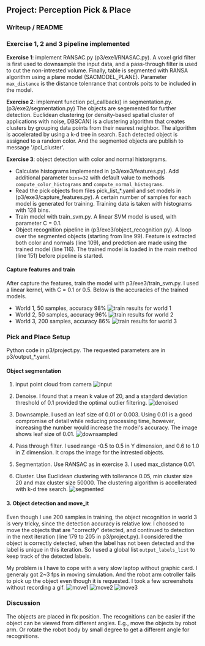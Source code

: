 ## Project: Perception Pick & Place

### Writeup / README

[img1]: ./images/train_1.png
[img2]: ./images/train_2.png
[img3]: ./images/train_3.png
[step1]: ./images/step1_input.png
[step2]: ./images/step2_denoised.png
[step3]: ./images/step3_downsampled.png
[step4]: ./images/step4_segmented.png
[move1]: ./images/move_1.png
[move2]: ./images/move_2.png
[move3]: ./images/move_3.png

### Exercise 1, 2 and 3 pipeline implemented
**Exercise 1**: implement RANSAC.py (p3/exe1/RNASAC.py). 
A voxel grid filter is first used to downsample the input data, and a pass-through filter is used to cut the non-intrested volume. Finally, table is segmented with RANSA algorithm using a plane model (SACMODEL_PLANE). Parameter `max_distance` is the distance tolenrance that controls poits to be included in the model.

**Exercise 2**: implement function pcl_callback() in segmentation.py. (p3/exe2/segmentation.py)
The objects are segemented for further detection. Euclidean clustering (or density-based spatial cluster of applications with noise, DBSCAN) is a clustering algorithm  that creates clusters by grouping data points from their nearest neighbor. The algorithm is accelerated by using a k-d tree in search. Each detected object is assigned to a random color. And the segmented objects are publish to message '/pcl_cluster'.

**Exercise 3**: object detection with color and normal historgrams.
* Calculate histograms implemented in (p3/exe3/features.py). Add additional parameter `bins=32` with default value to methods `compute_color_histograms` and `compute_normal_histograms`.
*  Read the pick objects from files pick_list_*.yaml and set models in (p3/exe3/capture_features.py). A certain number of samples for each model is generated for training. Training data is taken with histograms with 128 bins.
* Train model with train_svm.py. A linear SVM model is used, with parameter C = 0.1.
* Object recognition pipeline in (p3/exe3/object_recognition.py). A loop over the segmented objects (starting from line 99). Feature is extracted both color and normals (line 109), and predction are made using the trained model (line 116). The trained model is loaded in the main method (line 151) before pipeline is started.


#### Capture features and train
After capture the features, train the model with p3/exe3/train_svm.py. I used a linear kernel, with C = 0.1 or 0.5. Below is the accuracies of the trained models.

* World 1, 50 samples, accuracy 98%
![train results for world 1][img1]
* World 2, 50 samples, accuracy 96%
![train results for world 2][img2]
* World 3, 200 samples, accuracy 86%
![train results for world 3][img3]

### Pick and Place Setup
Python code in p3/project.py. The requested parameters are in p3/output_*.yaml.

#### Object segmentation 
1. input point cloud from camera
![input][step1]

2. Denoise. I found that a mean k value of 20, and a standard deviation threshold of 0.1 provided the optimal outlier filtering.
![denoised][step2]

3. Downsample. I used an leaf size of 0.01 or 0.003. Using 0.01 is a good compromise of detail while reducing processing time, however, increasing the number would increase the model's accuracy. The image shows leaf size of 0.01.
![downsampled][step3]

4. Pass through filter. I used range -0.5 to 0.5 in Y dimension, and 0.6 to 1.0 in Z dimension. It crops the image for the intrested objects.

5. Segmentation. Use RANSAC as in exercise 3. I used max_distance 0.01.

6. Cluster. Use Euclidean clustering with tollerance 0.05, min cluster size 20 and max cluster size 50000. The clustering algorithm is accellerated with k-d tree search.
![segmented][step4]

#### 3. Object detection and move_it
Even though I use 200 samples in training, the object recognition in world 3 is very tricky, since the detection accuracy is relative low. I choosed to move the objects that are "correctly" detected, and continued to detection in the next iteration (line 179 to 205 in p3/project.py). I considered the object is correctly detected, when the label has not been detected and the label is unique in this iteration. So I used a global list `output_labels_list` to keep track of the detected labels.

My problem is I have to cope with a very slow laptop without graphic card. I generaly got 2~3 fps in moving simulation. And the robot arm cotroller fails to pick up the object even though it is requested. I took a few screenshots without recording a gif.
![move1][move1]
![move2]
![move3]

### Discussion
The objects are placed in fix position. The recognitions can be easier if the object can be viewed from different angles. E.g., move the objects by robot arm. Or rotate the robot body by small degree to get a different angle for recognitions.


